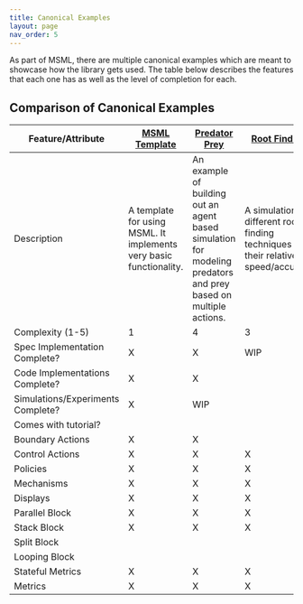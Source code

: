 ```yaml
---
title: Canonical Examples
layout: page
nav_order: 5
---
```


As part of MSML, there are multiple canonical examples which are meant to showcase how the library gets used. The table below describes the features that each one has as well as the level of completion for each.


## Comparison of Canonical Examples

| Feature/Attribute | [MSML Template](https://github.com/BlockScience/MSML-Template) | [Predator Prey](https://github.com/BlockScience/Predator-Prey-MSML) | [Root Finding](https://github.com/SeanMcOwen/Root-Finding-Simulation) | [Retirement Planning](https://github.com/BlockScience/Retirement-Planning-MSML) |
| --- | --- | --- | --- | --- |
| Description | A template for using MSML. It implements very basic functionality. | An example of building out an agent based simulation for modeling predators and prey based on multiple actions. | A simulation of different root finding techniques and their relative speed/accuracy | A canonical example to showcase how to simulate changing behavioral patterns and their impacts on final results|
| Complexity (1-5) | 1 | 4 | 3 | 2 |
| Spec Implementation Complete? | X | X | WIP | WIP |
| Code Implementations Complete? | X | X |  | WIP |
| Simulations/Experiments Complete? | X | WIP|  | |
| Comes with tutorial? |  |  |  | WIP |
| Boundary Actions | X | X |  | X |
| Control Actions | X | X | X | X |
| Policies | X | X | X | X |
| Mechanisms | X | X | X | X |
| Displays | X | X | X | X |
| Parallel Block | X | X | X | X |
| Stack Block | X | X | X | X |
| Split Block |  |  |  |  |
| Looping Block |  |  |  | WIP |
| Stateful Metrics| X | X | X | X |
| Metrics | X | X | X | X |